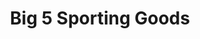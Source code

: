 ---
title: "Big 5 Sporting Goods"
url: /fontana/big-5-sporting-goods-valley-boulevard/
shop: Sport
---
